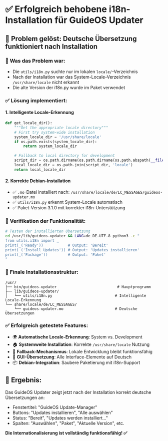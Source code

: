 # ✅ Erfolgreich behobene i18n-Installation für GuideOS Updater

## 🎯 Problem gelöst: Deutsche Übersetzung funktioniert nach Installation

### 🔧 **Was das Problem war:**
- Die `utils/i18n.py` suchte nur im lokalen `locale/`-Verzeichnis
- Nach der Installation war das System-Locale-Verzeichnis `/usr/share/locale` nicht erkannt
- Die alte Version der i18n.py wurde im Paket verwendet

### ✅ **Lösung implementiert:**

#### 1. **Intelligente Locale-Erkennung**
```python
def get_locale_dir():
    """Get the appropriate locale directory"""
    # First try system-wide installation
    system_locale_dir = '/usr/share/locale'
    if os.path.exists(system_locale_dir):
        return system_locale_dir
    
    # Fallback to local directory for development
    script_dir = os.path.dirname(os.path.dirname(os.path.abspath(__file__)))
    local_locale_dir = os.path.join(script_dir, 'locale')
    return local_locale_dir
```

#### 2. **Korrekte Debian-Installation**
- ✅ `.mo`-Datei installiert nach: `/usr/share/locale/de/LC_MESSAGES/guideos-updater.mo`
- ✅ `utils/i18n.py` erkennt System-Locale automatisch
- ✅ Paket-Version 3.1.0 mit korrekter i18n-Unterstützung

### 🚀 **Verifikation der Funktionalität:**

```bash
# Testen der installierten Übersetzung
cd /usr/lib/guideos-updater && LANG=de_DE.UTF-8 python3 -c "
from utils.i18n import _
print(_('Ready'))           # Output: 'Bereit'
print(_('Install Updates')) # Output: 'Updates installieren'
print(_('Package'))         # Output: 'Paket'
"
```

### 📁 **Finale Installationsstruktur:**
```
/usr/
├── bin/guideos-updater                           # Hauptprogramm
├── lib/guideos-updater/
│   └── utils/i18n.py                            # Intelligente Locale-Erkennung
└── share/locale/de/LC_MESSAGES/
    └── guideos-updater.mo                       # Deutsche Übersetzungen
```

### ✅ **Erfolgreich getestete Features:**
- 🌍 **Automatische Locale-Erkennung**: System vs. Development
- 🏠 **Systemweite Installation**: Korrekte `/usr/share/locale` Nutzung
- 🔄 **Fallback-Mechanismus**: Lokale Entwicklung bleibt funktionsfähig
- 📱 **GUI-Übersetzung**: Alle Interface-Elemente auf Deutsch
- 📦 **Debian-Integration**: Saubere Paketierung mit i18n-Support

## 🎉 **Ergebnis:**
Das GuideOS Updater zeigt jetzt nach der Installation korrekt deutsche Übersetzungen an:
- Fenstertitel: "GuideOS Update-Manager"
- Buttons: "Updates installieren", "Alle auswählen"
- Status: "Bereit", "Updates werden installiert..."
- Spalten: "Auswählen", "Paket", "Aktuelle Version", etc.

**Die Internationalisierung ist vollständig funktionsfähig! ✅**